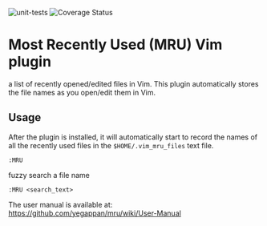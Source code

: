 ![unit-tests](https://github.com/yegappan/mru/workflows/unit-tests/badge.svg?branch=master) ![Coverage Status](https://codecov.io/gh/yegappan/mru/coverage.svg?branch=master)

# Most Recently Used (MRU) Vim plugin

a list of recently opened/edited files in Vim.
This plugin automatically stores the file names as you open/edit them in Vim.  
 

## Usage

After the plugin is installed,
it will automatically start to record the names of all the recently used files in the `$HOME/.vim_mru_files` text file.



    :MRU


 fuzzy search a file name 

    :MRU <search_text>


The user manual is available at:
https://github.com/yegappan/mru/wiki/User-Manual
